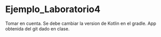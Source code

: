 # Ejemplo_Laboratorio4
Tomar en cuenta. Se debe cambiar la version de Kotlin en el gradle. App obtenida del git dado en clase. 
